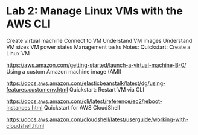 # Lab 2: Manage Linux VMs with the AWS CLI

Create virtual machine
Connect to VM
Understand VM images
Understand VM sizes
VM power states
Management tasks
Notes: Quickstart: Create a Linux VM

https://aws.amazon.com/getting-started/launch-a-virtual-machine-B-0/ Using a custom Amazon machine image (AMI)

https://docs.aws.amazon.com/elasticbeanstalk/latest/dg/using-features.customenv.html Quickstart: Restart VM via CLI

https://docs.aws.amazon.com/cli/latest/reference/ec2/reboot-instances.html Quickstart for AWS CloudShell

https://docs.aws.amazon.com/cloudshell/latest/userguide/working-with-cloudshell.html
